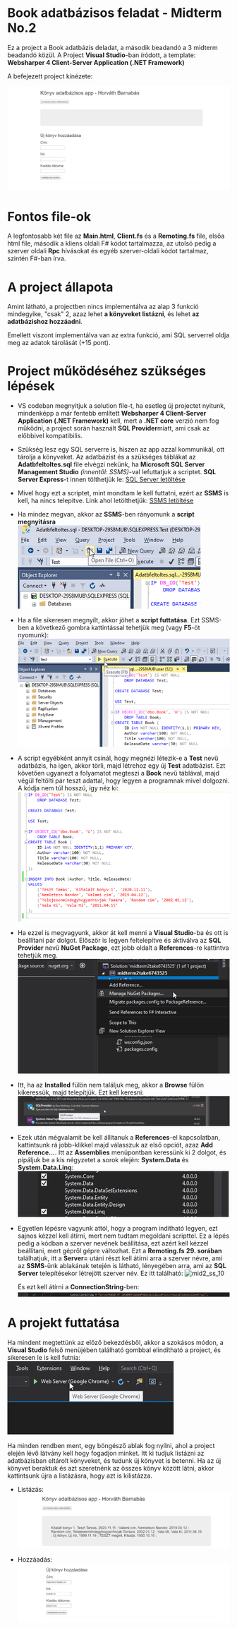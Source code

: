 # Book adatbázisos feladat - Midterm No.2

Ez a project a Book adatbázis deladat, a második beadandó a 3 midterm beadandó közül. A Project **Visual Studio**-ban íródott, a template: **Websharper 4 Client-Server Application (.NET Framework)**

A befejezett project kinézete:

![mid2_ss](./Dokumentacio_kepek/mid2_ss.png)



# Fontos file-ok

A legfontosabb két file az **Main.html**, **Client.fs** és a **Remoting.fs** file, elsőa html file, második a kliens oldali F# kódot tartalmazza, az utolsó pedig a szerver oldali **Rpc** hívásokat és egyéb szerver-oldali kódot tartalmaz, szintén F#-ban írva.

# A project állapota

Amint látható, a projectben nincs implementálva az alap 3 funkció mindegyike, "csak" 2, azaz lehet **a könyveket listázni**, és lehet **az adatbázishoz hozzáadni**. 

Emellett viszont implementálva van az extra funkció, ami SQL serverrel oldja meg az adatok tárolását (+15 pont).

# Project működéséhez szükséges lépések

- VS codeban megnyitjuk a solution file-t, ha esetleg új projectet nyitunk, mindenképp a már fentebb említett **Websharper 4 Client-Server Application (.NET Framework)** kell, mert a **.NET core** verzió nem fog működni, a project során használt **SQL Provider**miatt, ami csak az előbbivel kompatibilis.

- Szükség lesz egy SQL serverre is, hiszen az app azzal kommunikál, ott tárolja a könyveket. Az adatbázist és a szükséges táblákat az **Adatbfeltoltes.sql** file elvégzi nekünk, ha **Microsoft  SQL Server Management Studio** *(innentől: SSMS)*-val lefuttatjuk a scriptet. **SQL Server Express**-t innen tölthetjük le: [SQL Server letöltése](https://www.microsoft.com/en-us/download/confirmation.aspx?id=55994)

- Mivel hogy ezt a scriptet, mint mondtam le kell futtatni, ezért az **SSMS** is kell, ha nincs telepítve. Link ahol letölthetjük: [SSMS letöltése](https://aka.ms/ssmsfullsetup)

- Ha mindez megvan, akkor az **SSMS**-ben rányomunk a **script megnyitásra** 
![mid2_ss_4](./Dokumentacio_kepek/mid2_ss_4.png)

- Ha a file sikeresen megnyílt, akkor jöhet a **script futtatása**. Ezt SSMS-ben a következő gombra kattintással tehetjük meg (vagy **F5**-öt nyomunk):
![mid2_ss_5](./Dokumentacio_kepek/mid2_ss_5.png)

- A script egyébként annyit csinál, hogy megnézi létezik-e a **Test** nevű adatbázis, ha igen, akkor törli, majd létrehoz egy új **Test** adatbázist. Ezt követően ugyanezt a folyamatot megteszi a **Book** nevű táblával, majd végül feltölti pár teszt adattal, hogy legyen a programnak mivel dolgozni. A kódja nem túl hosszú, így néz ki:
![mid2_ss_6](./Dokumentacio_kepek/mid2_ss_6.png)

- Ha ezzel is megvagyunk, akkor át kell menni a **Visual Studio**-ba és ott is beállítani pár dolgot. Először is legyen feltelepítve és aktiválva az **SQL Provider** nevű **NuGet Package**, ezt jobb oldalt a **References**-re kattintva tehetjük meg. 
![mid2_ss_7](./Dokumentacio_kepek/mid2_ss_7.png)

- Itt, ha az **Installed** fülön nem találjuk meg, akkor a **Browse** fülön kikeressük, majd telepítjük. Ezt kell keresni:
![mid2_ss_8](./Dokumentacio_kepek/mid2_ss_8.png)

- Ezek után mégvalamit be kell állítanuk a **References**-el kapcsolatban, kattintsunk rá jobb-klikkel majd válasszuk az első opciót, azaz **Add Reference...**. Itt az **Assemblies** menüpontban keressünk ki 2 dolgot, és pipáljuk be a kis négyzetet a sorok elején: **System.Data** és **System.Data.Linq**:
![mid2_ss_9](./Dokumentacio_kepek/mid2_ss_9.png)

- Egyetlen lépésre vagyunk attól, hogy a program indítható legyen, ezt sajnos kézzel kell átírni, mert nem tudtam megoldani scripttel. Ez a lépés pedig a kódban a szerver nevének beállítása, ezt azért kell kézzel beállítani, mert gépről gépre változhat. Ezt a **Remoting.fs** **29. sorában** találhatjuk, itt a **Server=** utáni részt kell átírni arra a szerver névre, ami az **SSMS**-ünk ablakának tetején is látható, lényegében arra, ami az **SQL Server** telepítésekor létrejött szerver név. Ez itt található: 
![mid2_ss_10](mid2_ss_10.png)

	És ezt kell átírni a **ConnectionString**-ben:
	![mid2_ss_11](./Dokumentacio_kepek/mid2_ss_11.png)


# A projekt futtatása

Ha mindent megtettünk az előző bekezdésből, akkor a szokásos módon, a **Visual Studio** felső menüjében található gombbal elindítható a project, és sikeresen le is kell futnia:
![mid2_ss_12](./Dokumentacio_kepek/mid2_ss_12.png)

 Ha minden rendben ment, egy böngésző ablak fog nyílni, ahol a project elején lévő látvány kell hogy fogadjon minket. Itt ki tudjuk listázni az adatbázisban eltárolt könyveket, és tudunk új könyvet is betenni. Ha az új könyvet beraktuk és azt szeretnénk az összes könyv között látni, akkor kattintsunk újra a listázásra, hogy azt is kilistázza.

- Listázás:
![mid2_ss_2](./Dokumentacio_kepek/mid2_ss_2.png)

- Hozzáadás:
![mid2_ss_3](./Dokumentacio_kepek/mid2_ss_3.png)